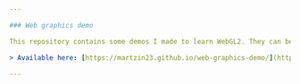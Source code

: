 ```yaml
---

### Web graphics demo

This repository contains some demos I made to learn WebGL2. They can be viewed using the link below if your browser and device supports WebGL.

> Available here: [https://martzin23.github.io/web-graphics-demo/](https://martzin23.github.io/web-graphics-demo/)

---
```

